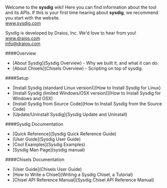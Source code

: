 Welcome to the **sysdig** wiki! Here you can find information about the tool and its APIs. If this is your first time hearing about **sysdig**, we recommend you start with the website.  
www.sysdig.com

Sysdig is developed by Draios, Inc. We'd love to hear from you!  
www.draios.com  
<info@draios.com>

####Overview
* [About Sysdig](Sysdig Overview) - Why we built it, and what it can do.
* [About Chisels](Chisels Overview) - Scripting on top of sysdig.

####Setup 
* [Install Sysdig (standard Linux version)](How to Install Sysdig for Linux)  
* [Install Sysdig (limited Windows/OSX version)](How to Install Sysdig for Windows and OSX)  
* [Install Sysdig from Source Code](How to Install Sysdig from the Source Code)  
* [Update/Uninstall Sysdig](Sysdig Update and Uninstall)  

####Sysdig Documentation
* [Quick Reference](Sysdig Quick Reference Guide)
* [User Guide](Sysdig User Guide)  
* [Cool Examples](Sysdig Examples)
* [Sysdig Man Page](sysdig manual)  

####Chisels Documentation
* [User Guide](Chisels User Guide)
* [How to Write a Chisel](Writing a Sysdig Chisel, a Tutorial)  
* [Chisel API Reference Manual](Sysdig Chisel API Reference Manual)